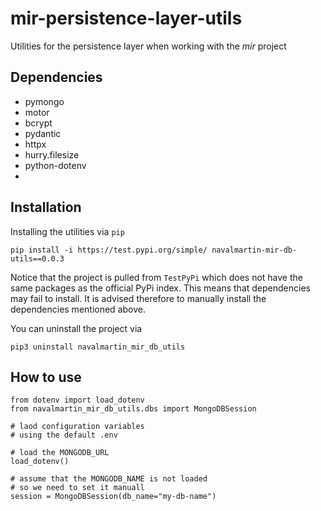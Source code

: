 # mir-persistence-layer-utils

Utilities for the persistence layer when working with the _mir_ project

## Dependencies

- pymongo
- motor
- bcrypt
- pydantic
- httpx
- hurry.filesize
- python-dotenv
- 
## Installation

Installing the utilities via ```pip```

```
pip install -i https://test.pypi.org/simple/ navalmartin-mir-db-utils==0.0.3
```

Notice that the project is pulled from ```TestPyPi``` which does not have the same packages
as the official PyPi index. This means that dependencies may fail to install. It is advised therefore
to manually install the dependencies mentioned above.

You can uninstall the project via

```commandline
pip3 uninstall navalmartin_mir_db_utils
```

## How to use

```
from dotenv import load_dotenv
from navalmartin_mir_db_utils.dbs import MongoDBSession 

# laod configuration variables
# using the default .env

# load the MONGODB_URL
load_dotenv()

# assume that the MONGODB_NAME is not loaded
# so we need to set it manuall
session = MongoDBSession(db_name="my-db-name")
```


